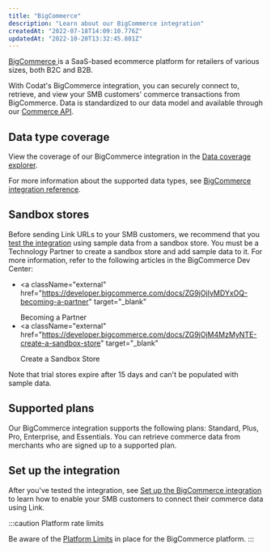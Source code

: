 ```yaml
---
title: "BigCommerce"
description: "Learn about our BigCommerce integration"
createdAt: "2022-07-18T14:09:10.776Z"
updatedAt: "2022-10-20T13:32:45.801Z"
---
```


<a className="external" href="https://www.bigcommerce.com/" target="_blank">
  BigCommerce
</a> is a SaaS-based ecommerce platform for retailers of various sizes, both B2C
and B2B.

With Codat's BigCommerce integration, you can securely connect to, retrieve, and view your SMB customers' commerce transactions from BigCommerce. Data is standardized to our data model and available through our [Commerce API](/datamodel-commerce).

## Data type coverage

View the coverage of our BigCommerce integration in the <a className="external" href="https://knowledge.codat.io/supported-features/commerce?view=tab-by-integration&integrationKey=vqzp" target="_blank">Data coverage explorer</a>.

For more information about the supported data types, see [BigCommerce integration reference](/commerce-bigcommerce-integration-reference).

## Sandbox stores

Before sending Link URLs to your SMB customers, we recommend that you [test the integration](/commerce-bigcommerce-test) using sample data from a sandbox store. You must be a Technology Partner to create a sandbox store and add sample data to it. For more information, refer to the following articles in the BigCommerce Dev Center:

- <a
    className="external"
    href="https://developer.bigcommerce.com/docs/ZG9jOjIyMDYxOQ-becoming-a-partner"
    target="_blank"
  >
    Becoming a Partner
  </a>
- <a
    className="external"
    href="https://developer.bigcommerce.com/docs/ZG9jOjM4MzMyNTE-create-a-sandbox-store"
    target="_blank"
  >
    Create a Sandbox Store
  </a>

Note that trial stores expire after 15 days and can't be populated with sample data.

## Supported plans

Our BigCommerce integration supports the following plans: Standard, Plus, Pro, Enterprise, and Essentials. You can retrieve commerce data from merchants who are signed up to a supported plan.

## Set up the integration

After you've tested the integration, see [Set up the BigCommerce integration](/commerce-bigcommerce-setup) to learn how to enable your SMB customers to connect their commerce data using Link.

:::caution Platform rate limits

Be aware of the <a className="external" href="https://support.bigcommerce.com/s/article/Platform-Limits?language=en_US" target="_blank">Platform Limits</a> in place for the BigCommerce platform.
:::
